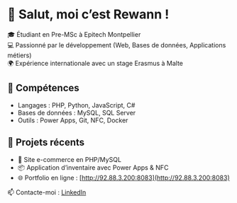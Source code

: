 # 👋 Salut, moi c’est Rewann !  

🎓 Étudiant en Pre-MSc à Epitech Montpellier  
💻 Passionné par le développement (Web, Bases de données, Applications métiers)  
🌍 Expérience internationale avec un stage Erasmus à Malte  

## 🚀 Compétences
- Langages : PHP, Python, JavaScript, C#
- Bases de données : MySQL, SQL Server
- Outils : Power Apps, Git, NFC, Docker  

## 📂 Projets récents
- 🛒 Site e-commerce en PHP/MySQL  
- 📦 Application d’inventaire avec Power Apps & NFC  
- 🌐 Portfolio en ligne : [http://92.88.3.200:8083](http://92.88.3.200:8083)  

📫 Contacte-moi : [LinkedIn]([https://www.linkedin.com/in/rewann-tannou](https://www.linkedin.com/in/rewann-tannou-772054293))  
